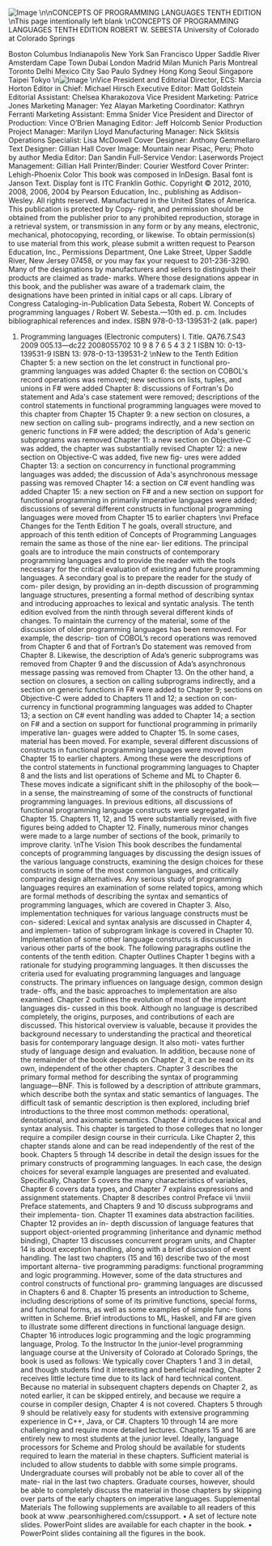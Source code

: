 ![Image](images/page1_image1.jpeg)
\n\nCONCEPTS OF
PROGRAMMING LANGUAGES
TENTH EDITION
\nThis page intentionally left blank
\nCONCEPTS OF
PROGRAMMING LANGUAGES
TENTH EDITION
ROBERT W. SEBESTA
University of Colorado at Colorado Springs

Boston Columbus Indianapolis New York San Francisco Upper Saddle River
Amsterdam Cape Town Dubai London Madrid Milan Munich Paris Montreal Toronto
Delhi Mexico City Sao Paulo Sydney Hong Kong Seoul Singapore Taipei Tokyo
\n![Image](images/page5_image1.png)
\nVice President and Editorial Director, ECS:
Marcia Horton
Editor in Chief: Michael Hirsch
Executive Editor: Matt Goldstein
Editorial Assistant: Chelsea Kharakozova
Vice President Marketing: Patrice Jones
Marketing Manager: Yez Alayan
Marketing Coordinator: Kathryn Ferranti
Marketing Assistant: Emma Snider
Vice President and Director of Production:
Vince O’Brien
Managing Editor: Jeff Holcomb
Senior Production Project Manager: Marilyn Lloyd
Manufacturing Manager: Nick Sklitsis
Operations Specialist: Lisa McDowell
Cover Designer: Anthony Gemmellaro
Text Designer: Gillian Hall
Cover Image: Mountain near Pisac, Peru;
Photo by author
Media Editor: Dan Sandin
Full-Service Vendor: Laserwords
Project Management: Gillian Hall
Printer/Binder: Courier Westford
Cover Printer: Lehigh-Phoenix Color
This book was composed in InDesign. Basal font is Janson Text. Display font is ITC Franklin Gothic.
Copyright © 2012, 2010, 2008, 2006, 2004 by Pearson Education, Inc., publishing as Addison-Wesley.
All rights reserved. Manufactured in the United States of America. This publication is protected by Copy-
right, and permission should be obtained from the publisher prior to any prohibited reproduction, storage
in a retrieval system, or transmission in any form or by any means, electronic, mechanical, photocopying,
recording, or likewise. To obtain permission(s) to use material from this work, please submit a written
request to Pearson Education, Inc., Permissions Department, One Lake Street, Upper Saddle River, New
Jersey 07458, or you may fax your request to 201-236-3290.
Many of the designations by manufacturers and sellers to distinguish their products are claimed as trade-
marks. Where those designations appear in this book, and the publisher was aware of a trademark claim,
the designations have been printed in initial caps or all caps.
Library of Congress Cataloging-in-Publication Data
Sebesta, Robert W.
 Concepts of programming languages / Robert W. Sebesta.—10th ed.
   p. cm.
 Includes bibliographical references and index.
 ISBN 978-0-13-139531-2 (alk. paper)
1. Programming languages (Electronic computers) I. Title.
 QA76.7.S43 2009
 005.13—dc22
2008055702
10 9 8 7 6 5 4 3 2 1
ISBN 10: 0-13-139531-9
ISBN 13: 978-0-13-139531-2
\nNew to the Tenth Edition
Chapter 5: a new section on the let construct in functional pro-
gramming languages was added
Chapter 6: the section on COBOL's record operations was removed;
new sections on lists, tuples, and unions in F# were added
Chapter 8: discussions of Fortran's Do statement and Ada's case
statement were removed; descriptions of the control statements in
functional programming languages were moved to this chapter from
Chapter 15
Chapter 9: a new section on closures, a new section on calling sub-
programs indirectly, and a new section on generic functions in F# were
added; the description of Ada's generic subprograms was removed
Chapter 11: a new section on Objective-C was added, the chapter
was substantially revised
Chapter 12: a new section on Objective-C was added, five new fig-
ures were added
Chapter 13: a section on concurrency in functional programming
languages was added; the discussion of Ada's asynchronous message
passing was removed
Chapter 14: a section on C# event handling was added
Chapter 15: a new section on F# and a new section on support for
functional programming in primarily imperative languages were added;
discussions of several different constructs in functional programming
languages were moved from Chapter 15 to earlier chapters
\nvi
Preface
Changes for the Tenth Edition
T
he goals, overall structure, and approach of this tenth edition of Concepts
of Programming Languages remain the same as those of the nine ear-
lier editions. The principal goals are to introduce the main constructs
of contemporary programming languages and to provide the reader with the
tools necessary for the critical evaluation of existing and future programming
languages. A secondary goal is to prepare the reader for the study of com-
piler design, by providing an in-depth discussion of programming language
structures, presenting a formal method of describing syntax and introducing
approaches to lexical and syntatic analysis.
The tenth edition evolved from the ninth through several different kinds
of changes. To maintain the currency of the material, some of the discussion
of older programming languages has been removed. For example, the descrip-
tion of COBOL’s record operations was removed from Chapter 6 and that of
Fortran’s Do statement was removed from Chapter 8. Likewise, the description
of Ada’s generic subprograms was removed from Chapter 9 and the discussion
of Ada’s asynchronous message passing was removed from Chapter 13.
On the other hand, a section on closures, a section on calling subprograms
indirectly, and a section on generic functions in F# were added to Chapter 9;
sections on Objective-C were added to Chapters 11 and 12; a section on con-
currency in functional programming languages was added to Chapter 13; a
section on C# event handling was added to Chapter 14; a section on F# and
a section on support for functional programming in primarily imperative lan-
guages were added to Chapter 15.
In some cases, material has been moved. For example, several different
discussions of constructs in functional programming languages were moved
from Chapter 15 to earlier chapters. Among these were the descriptions of the
control statements in functional programming languages to Chapter 8 and the
lists and list operations of Scheme and ML to Chapter 6. These moves indicate
a significant shift in the philosophy of the book—in a sense, the mainstreaming
of some of the constructs of functional programming languages. In previous
editions, all discussions of functional programming language constructs were
segregated in Chapter 15.
Chapters 11, 12, and 15 were substantially revised, with five figures being
added to Chapter 12.
Finally, numerous minor changes were made to a large number of sections
of the book, primarily to improve clarity.
\nThe Vision
This book describes the fundamental concepts of programming languages by
discussing the design issues of the various language constructs, examining the
design choices for these constructs in some of the most common languages,
and critically comparing design alternatives.
Any serious study of programming languages requires an examination of
some related topics, among which are formal methods of describing the syntax
and semantics of programming languages, which are covered in Chapter 3.
Also, implementation techniques for various language constructs must be con-
sidered: Lexical and syntax analysis are discussed in Chapter 4, and implemen-
tation of subprogram linkage is covered in Chapter 10. Implementation of
some other language constructs is discussed in various other parts of the book.
The following paragraphs outline the contents of the tenth edition.
Chapter Outlines
Chapter 1 begins with a rationale for studying programming languages. It then
discusses the criteria used for evaluating programming languages and language
constructs. The primary influences on language design, common design trade-
offs, and the basic approaches to implementation are also examined.
Chapter 2 outlines the evolution of most of the important languages dis-
cussed in this book. Although no language is described completely, the origins,
purposes, and contributions of each are discussed. This historical overview is
valuable, because it provides the background necessary to understanding the
practical and theoretical basis for contemporary language design. It also moti-
vates further study of language design and evaluation. In addition, because none
of the remainder of the book depends on Chapter 2, it can be read on its own,
independent of the other chapters.
Chapter 3 describes the primary formal method for describing the syntax
of programming language—BNF. This is followed by a description of attribute
grammars, which describe both the syntax and static semantics of languages.
The difficult task of semantic description is then explored, including brief
introductions to the three most common methods: operational, denotational,
and axiomatic semantics.
Chapter 4 introduces lexical and syntax analysis. This chapter is targeted to
those colleges that no longer require a compiler design course in their curricula.
Like Chapter 2, this chapter stands alone and can be read independently of the
rest of the book.
Chapters 5 through 14 describe in detail the design issues for the primary
constructs of programming languages. In each case, the design choices for several
example languages are presented and evaluated. Specifically, Chapter 5 covers
the many characteristics of variables, Chapter 6 covers data types, and Chapter 7
explains expressions and assignment statements. Chapter 8 describes control
Preface     vii
\nviii     Preface
statements, and Chapters 9 and 10 discuss subprograms and their implementa-
tion. Chapter 11 examines data abstraction facilities. Chapter 12 provides an in-
depth discussion of language features that support object-oriented programming
(inheritance and dynamic method binding), Chapter 13 discusses concurrent
program units, and Chapter 14 is about exception handling, along with a brief
discussion of event handling.
The last two chapters (15 and 16) describe two of the most important alterna-
tive programming paradigms: functional programming and logic programming.
However, some of the data structures and control constructs of functional pro-
gramming languages are discussed in Chapters 6 and 8. Chapter 15 presents an
introduction to Scheme, including descriptions of some of its primitive functions,
special forms, and functional forms, as well as some examples of simple func-
tions written in Scheme. Brief introductions to ML, Haskell, and F# are given
to illustrate some different directions in functional language design. Chapter 16
introduces logic programming and the logic programming language, Prolog.
To the Instructor
In the junior-level programming language course at the University of Colorado
at Colorado Springs, the book is used as follows: We typically cover Chapters 1
and 3 in detail, and though students find it interesting and beneficial reading,
Chapter 2 receives little lecture time due to its lack of hard technical content.
Because no material in subsequent chapters depends on Chapter 2, as noted
earlier, it can be skipped entirely, and because we require a course in compiler
design, Chapter 4 is not covered.
Chapters 5 through 9 should be relatively easy for students with extensive
programming experience in C++, Java, or C#. Chapters 10 through 14 are more
challenging and require more detailed lectures.
Chapters 15 and 16 are entirely new to most students at the junior level.
Ideally, language processors for Scheme and Prolog should be available for
students required to learn the material in these chapters. Sufficient material is
included to allow students to dabble with some simple programs.
Undergraduate courses will probably not be able to cover all of the mate-
rial in the last two chapters. Graduate courses, however, should be able to
completely discuss the material in those chapters by skipping over parts of the
early chapters on imperative languages.
Supplemental Materials
The following supplements are available to all readers of this book at www
.pearsonhighered.com/cssupport.
• A set of lecture note slides. PowerPoint slides are available for each chapter
in the book.
• PowerPoint slides containing all the figures in the book.
